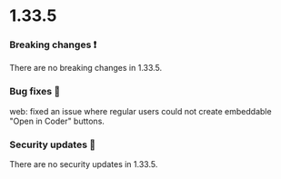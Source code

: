 # 1.33.5

### Breaking changes ❗

There are no breaking changes in 1.33.5.

### Bug fixes 🐛

web: fixed an issue where regular users could not create embeddable "Open in
Coder" buttons.

### Security updates 🔐

There are no security updates in 1.33.5.
